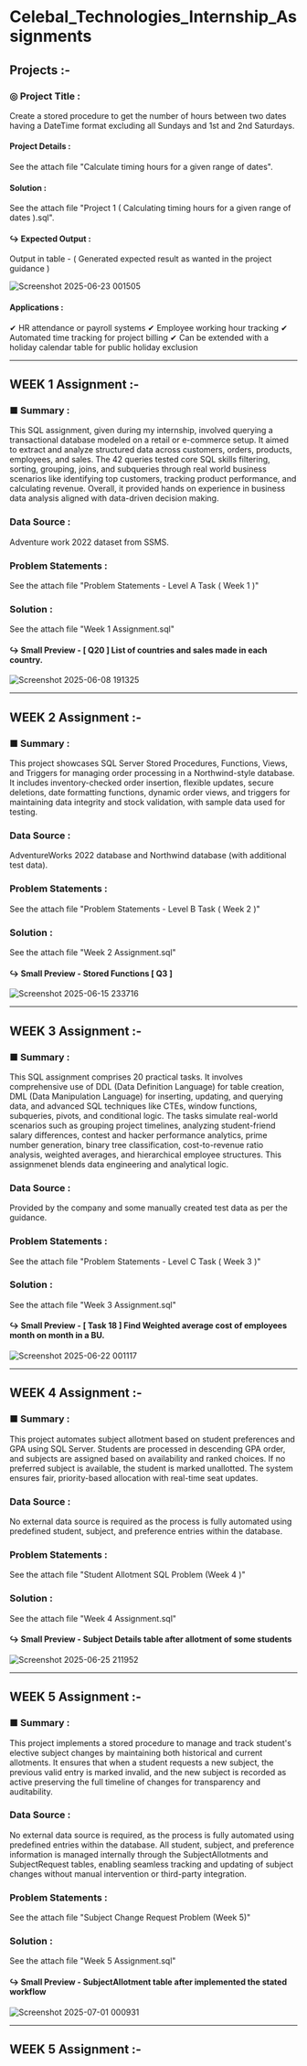 # Celebal_Technologies_Internship_Assignments

## Projects :-
### ◎ Project Title :
Create a stored procedure to get the number of hours between two dates having a DateTime format excluding all Sundays and 1st and 2nd Saturdays.

####  Project Details :
See the attach file "Calculate timing hours for a given range of dates".

####  Solution :
See the attach file "Project 1 ( Calculating timing hours for a given range of dates ).sql".

#### ↪ Expected Output : 
Output in table - ( Generated expected result as wanted in the project guidance )

![Screenshot 2025-06-23 001505](https://github.com/user-attachments/assets/453b79b6-3545-4380-8ac6-726b49be1d67)

####  Applications :
✔ HR attendance or payroll systems
✔ Employee working hour tracking
✔ Automated time tracking for project billing
✔ Can be extended with a holiday calendar table for public holiday exclusion

--------------------------------------------------------------------------------------------------------------------------------------------------------------------------------------------------------------------

## WEEK 1 Assignment :-

### ■ Summary :
This SQL assignment, given during my internship, involved querying a transactional database modeled on a retail or e-commerce setup. It aimed to extract and analyze structured data across customers, orders, products, employees, and sales. The 42 queries tested core SQL skills filtering, sorting, grouping, joins, and subqueries through real world business scenarios like identifying top customers, tracking product performance, and calculating revenue. Overall, it provided hands on experience in business data analysis aligned with data-driven decision making.

### Data Source :
Adventure work 2022 dataset from SSMS.

### Problem Statements :
See the attach file "Problem Statements - Level A Task ( Week 1 )"

### Solution :
See the attach file "Week 1 Assignment.sql"

#### ↪ Small Preview - [ Q20 ] List of countries and sales made in each country.
![Screenshot 2025-06-08 191325](https://github.com/user-attachments/assets/ee7c75cb-ce88-4a2a-aa4f-117405abbfcf)


--------------------------------------------------------------------------------------------------------------------------------------------------------------------------------------------------------------------

## WEEK 2 Assignment :-

### ■ Summary : 
This project showcases SQL Server Stored Procedures, Functions, Views, and Triggers for managing order processing in a Northwind-style database. It includes inventory-checked order insertion, flexible updates, secure deletions, date formatting functions, dynamic order views, and triggers for maintaining data integrity and stock validation, with sample data used for testing.

### Data Source :
 AdventureWorks 2022 database and Northwind database (with additional test data).

### Problem Statements :
See the attach file "Problem Statements - Level B Task ( Week 2 )"

### Solution :
See the attach file "Week 2 Assignment.sql"

#### ↪ Small Preview - Stored Functions [ Q3 ]
![Screenshot 2025-06-15 233716](https://github.com/user-attachments/assets/23752f3d-c584-48bb-82e9-a7c6a73f1e11)

--------------------------------------------------------------------------------------------------------------------------------------------------------------------------------------------------------------------

## WEEK 3 Assignment :- 

### ■ Summary : 
This SQL assignment comprises 20 practical tasks. It involves comprehensive use of DDL (Data Definition Language) for table creation, DML (Data Manipulation Language) for inserting, updating, and querying data, and advanced SQL techniques like CTEs, window functions, subqueries, pivots, and conditional logic. The tasks simulate real-world scenarios such as grouping project timelines, analyzing student-friend salary differences, contest and hacker performance analytics, prime number generation, binary tree classification, cost-to-revenue ratio analysis, weighted averages, and hierarchical employee structures. This assignmenet blends data engineering and analytical logic.

### Data Source :
Provided by the company and some manually created test data as per the guidance.

### Problem Statements :
See the attach file "Problem Statements - Level C Task ( Week 3 )"

### Solution :
See the attach file "Week 3 Assignment.sql"

#### ↪ Small Preview - [ Task 18 ]  Find Weighted average cost of employees month on month in a BU.
![Screenshot 2025-06-22 001117](https://github.com/user-attachments/assets/45572734-7651-47e7-b000-934849703410)


--------------------------------------------------------------------------------------------------------------------------------------------------------------------------------------------------------------------

## WEEK 4 Assignment :- 

### ■ Summary : 
This project automates subject allotment based on student preferences and GPA using SQL Server. Students are processed in descending GPA order, and subjects are assigned based on availability and ranked choices. If no preferred subject is available, the student is marked unallotted. The system ensures fair, priority-based allocation with real-time seat updates.

### Data Source :
No external data source is required as the process is fully automated using predefined student, subject, and preference entries within the database.

### Problem Statements :
See the attach file "Student Allotment SQL Problem (Week 4 )"

### Solution :
See the attach file "Week 4 Assignment.sql"

#### ↪ Small Preview - Subject Details table after allotment of some students
![Screenshot 2025-06-25 211952](https://github.com/user-attachments/assets/1c570bdf-be34-477f-a3bf-6f7a6dfa8ba2)


--------------------------------------------------------------------------------------------------------------------------------------------------------------------------------------------------------------------

## WEEK 5 Assignment :- 

### ■ Summary : 
This project implements a stored procedure to manage and track student's elective subject changes by maintaining both historical and current allotments. It ensures that when a student requests a new subject, the previous valid entry is marked invalid, and the new subject is recorded as active preserving the full timeline of changes for transparency and auditability.

### Data Source :
No external data source is required, as the process is fully automated using predefined entries within the database. All student, subject, and preference information is managed internally through the SubjectAllotments and SubjectRequest tables, enabling seamless tracking and updating of subject changes without manual intervention or third-party integration.

### Problem Statements :
See the attach file "Subject Change Request Problem (Week 5)"

### Solution :
See the attach file "Week 5 Assignment.sql"

#### ↪ Small Preview -  SubjectAllotment table after implemented the stated workflow
![Screenshot 2025-07-01 000931](https://github.com/user-attachments/assets/66fac8cf-af77-4bff-8f3b-8da99003fbb8)

--------------------------------------------------------------------------------------------------------------------------------------------------------------------------------------------------------------------

## WEEK 5 Assignment :- 






